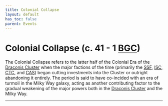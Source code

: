 ```yaml
---
title: Colonial Collapse
layout: default
has_toc: false
parent: Events
---
```


# Colonial Collapse (c. 41 - 1 [BGC])
The Colonial Collapse refers to the latter half of the Colonial Era of the [Draconis Cluster] when the major factions of the time (primarily the [SSF], [ISC], [CTC], and [CAS]) began cutting investments into the Cluster or outright abandoning it entirely. The period is said to have co-incided with an era of turmoil in the Milky Way galaxy, acting as another contributing factor to the gradual weakening of the major powers both in the [Draconis Cluster] and the Milky Way.

----

[SSF]: ../../factions/ssf.html
[ISC]: ../../factions/isc.html
[CTC]: ../../factions/ctc.html
[CAS]: ../../factions/cas.html

[Draconis Cluster]: ../../systems/

[BGC]: ../../history/#history
[AGC]: ../../history/#history